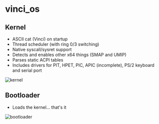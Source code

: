 # vinci_os

## Kernel

* ASCII cat (Vinci) on startup
* Thread scheduler (with ring 0/3 switching)
* Native syscall/sysret support
* Detects and enables other x64 things (SMAP and UMIP)
* Parses static ACPI tables
* Includes drivers for PIT, HPET, PIC, APIC (incomplete), PS/2 keyboard and serial port

![kernel](https://github.com/lstrsrt/os64/assets/79076531/fe3d3c87-90fb-4902-ba26-c04db0e86d6b)

## Bootloader

* Loads the kernel... that's it

![bootloader](https://github.com/lstrsrt/os64/assets/79076531/b0df5c3f-4066-4920-a3f1-64dd28353de7)